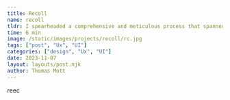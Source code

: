 ```yaml
---
title: Recoll
name: recoll
tldr: I spearheaded a comprehensive and meticulous process that spanned over two years.
time: 6 min
image: /static/images/projects/recoll/rc.jpg
tags: ["post", "Ux", "UI"]
categories: ["design", "Ux", "UI"]
date: 2023-11-07
layout: layouts/post.njk
author: Thomas Mott
---
```


reec
